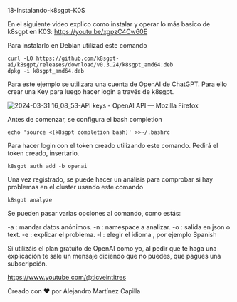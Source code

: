 18-Instalando-k8sgpt-K0S

En el siguiente video explico como instalar y operar lo más basico de k8sgpt en K0S: https://youtu.be/xgpzC4Cw60E

Para instalarlo en Debian utilizad este comando

```
curl -LO https://github.com/k8sgpt-ai/k8sgpt/releases/download/v0.3.24/k8sgpt_amd64.deb
dpkg -i k8sgpt_amd64.deb
```

Para este ejemplo se utilizara una cuenta de OpenAI de ChatGPT. Para ello crear una Key para luego hacer login a través de k8sgpt.

![2024-03-31 16_08_53-API keys - OpenAI API — Mozilla Firefox](https://github.com/ticveintitres/k0s/assets/153328087/f0b9c58b-5bd3-41ba-91ea-f844bdf13704)

Antes de comenzar, se configura el bash completion

```
echo 'source <(k8sgpt completion bash)' >>~/.bashrc
```

Para hacer login con el token creado utilizando este comando. Pedirá el token creado, insertarlo.

```
k8sgpt auth add -b openai
```

Una vez registrado, se puede hacer un análisis para comprobar si hay problemas en el cluster usando este comando

```
k8sgpt analyze
```

Se pueden pasar varias opciones al comando, como estás:

-a : mandar datos anónimos.
-n : namespace a analizar.
-o : salida en json o text.
-e : explicar el problema.
-l : elegir el idioma , por ejemplo Spanish

Si utilizáis el plan gratuito de OpenAI como yo, al pedir que te haga una explicación te sale un mensaje diciendo que no puedes, que pagues una subscripción.

https://www.youtube.com/@ticveintitres

Creado con ❤️ por Alejandro Martínez Capilla
